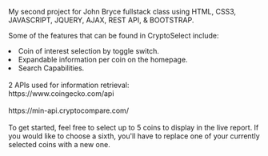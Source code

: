 My second project for John Bryce fullstack class using HTML, CSS3, JAVASCRIPT, JQUERY, AJAX, REST API, & BOOTSTRAP.

Some of the features that can be found in CryptoSelect include:

<li>Coin of interest selection by toggle switch.</li>
<li>Expandable information per coin on the homepage.</li>
<li>Search Capabilities.</li>
<br>
2 APIs used for information retrieval:
<br>
https://www.coingecko.com/api
<br>
<br>
https://min-api.cryptocompare.com/
<br>
<br>
To get started, feel free to select up to 5 coins to display in the live report. If you would like to choose a sixth, you'll have to replace one of your currently selected coins with a new one.

